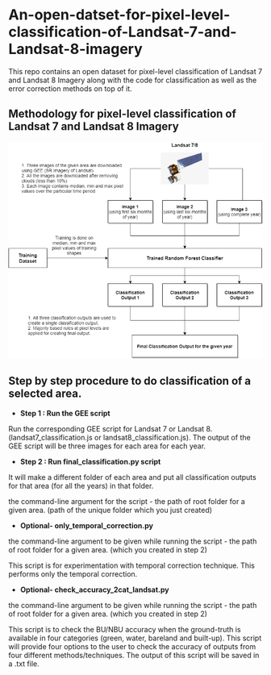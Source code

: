# An-open-datset-for-pixel-level-classification-of-Landsat-7-and-Landsat-8-imagery

This repo contains an open dataset for pixel-level classification of Landsat 7 and Landsat 8 Imagery along with the code for classification as well as the error correction methods on top of it.

## Methodology for pixel-level classification of Landsat 7 and Landsat 8 Imagery
![alt text](images/landsat_classification.png?raw=true)

## Step by step procedure to do classification of a selected area.
* **Step 1  : Run the GEE script**

Run the corresponding GEE script for Landsat 7 or Landsat 8. (landsat7_classification.js or landsat8_classification.js).
The output of the GEE script will be three images for each area for each year. 
* **Step 2 : Run final_classification.py script**

It will make a different folder of each area and put all classification outputs for that area (for all the years) in that folder.


the command-line argument for the script - the path of root folder for a given area. (path of the unique folder which you just created) 


* **Optional- only_temporal_correction.py**


the command-line argument to be given while running the script - the path of root folder for a given area. (which you created in step 2)

This script is for experimentation with temporal correction technique. This performs only the temporal correction.

* **Optional- check_accuracy_2cat_landsat.py**

the command-line argument to be given while running the script - the path of root folder for a given area. (which you created in step 2)

This script is to check the BU/NBU accuracy when the ground-truth is available in four categories (green, water, bareland and built-up).
This script will provide four options to the user to check the accuracy of outputs from four different methods/techniques. The output of this script will be saved in a .txt file. 

  
